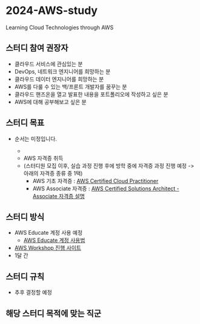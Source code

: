 # 2024-AWS-study
Learning Cloud Technologies through AWS

## 스터디 참여 권장자
- 클라우드 서비스에 관심있는 분
- DevOps, 네트워크 엔지니어를 희망하는 분
- 클라우드 데이터 엔지니어를 희망하는 분
- AWS를 다룰 수 있는 백/프론트 개발자를 꿈꾸는 분
- 클라우드 핸즈온을 열고 발표한 내용을 포트폴리오에 작성하고 싶은 분
- AWS에 대해 공부해보고 싶은 분


## 스터디 목표
* 순서는 미정입니다.

  - 
  - AWS 자격증 취득
  - (스터디원 모집 이후, 실습 과정 진행 후에 방학 중에 자격증 과정 진행 예정 -> 아래의 자격증 종류 중 1택)
    - AWS 기초 자격증 : [AWS Certified Cloud Practitioner
](https://aws.amazon.com/ko/certification/certified-cloud-practitioner/?ch=tile&tile=getstarted)
    - AWS Associate 자격증 : [AWS Certified Solutions Architect - Associate 자격증 설명](https://aws.amazon.com/ko/certification/certified-solutions-architect-associate/?ch=tile&tile=getstarted)


## 스터디 방식
- AWS Educate 계정 사용 예정
  - [AWS Educate 계정 사용법](https://blog.naver.com/chgy2131/222026236395)
- [AWS Workshop 진행 사이트](https://workshops.aws/)
- 1달 간 

## 스터디 규칙
- 추후 결정할 예정


## 해당 스터디 목적에 맞는 직군
